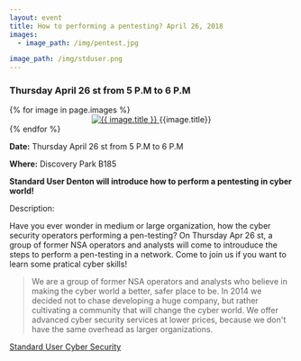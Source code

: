 ```yaml
---
layout: event
title: How to performing a pentesting? April 26, 2018
images:
  - image_path: /img/pentest.jpg

image_path: /img/stduser.png
---
```

### Thursday April 26 st from 5 P.M to 6 P.M

<style>
img {
  width: auto;
  height: auto;
}
</style>

<div class="photo-gallery">
  {% for image in page.images %}
  <li style="list-style-type:none">
    <center>
      <a href="{{image.link}}">
        <img src="{{ image.image_path }}" alt="{{ image.title }}">
      </a>
      {{image.title}}
    </center>
  </li>
  {% endfor %}
</div>

**Date:** Thursday April 26 st from 5 P.M to 6 P.M

**Where:** Discovery Park B185

**Standard User Denton will introduce how to perform a pentesting in cyber world!**

Description:

Have you ever wonder in medium or large organization, how the cyber security operators performing a pen-testing? On Thursday Apr 26 st, a group of former NSA operators and analysts will come to introuduce the steps to perform a pen-testing in a network. Come to join us if you want to learn some pratical cyber skills! 

>We are a group of former NSA operators and analysts who believe in making the cyber world a better, safer place to be. In 2014 we decided not to chase developing a huge company, but rather cultivating a community that will change the cyber world. We offer advanced cyber security services at lower prices, because we don't have the same overhead as larger organizations.


[Standard User Cyber Security ](https://standardusercybersecurity.com/)